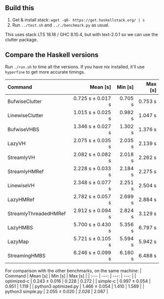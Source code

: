 ## Build this
1. Get & install stack: `wget -qO- https://get.haskellstack.org/ | s`
2. Run `../test.sh` and `.././benchmark.py` as usual.

This uses stack LTS 18.18 / GHC 8.10.4, but with text-2.0.1 so we can
use the clutter package.

## Compare the Haskell versions

Run `./run.sh` to time all the versions. If you have nix installed,
it'll use `hyperfine` to get more accurate timings.

| Command               | Mean [s]           | Min [s] | Max [s] |
| :---                  | ---:               | ---:    | ---:    |
| BufwiseClutter        | 0.725 s ±  0.017 s | 0.705 s | 0.753 s |
| LinewiseClutter       | 1.015 s ±  0.025 s | 0.982 s | 1.047 s |
| BufwiseVHBS           | 1.346 s ±  0.027 s | 1.302 s | 1.376 s |
| LazyVH                | 2.075 s ±  0.035 s | 2.035 s | 2.139 s |
| StreamlyVH            | 2.082 s ±  0.082 s | 2.018 s | 2.262 s |
| StreamlyHMRef         | 2.228 s ±  0.033 s | 2.184 s | 2.275 s |
| LinewiseVH            | 2.348 s ±  0.077 s | 2.251 s | 2.504 s |
| LazyHMRef             | 2.782 s ±  0.057 s | 2.699 s | 2.884 s |
| StreamlyThreadedHMRef | 2.912 s ±  0.094 s | 2.824 s | 3.129 s |
| LazyHMBS              | 5.700 s ±  0.430 s | 5.356 s | 6.797 s |
| LazyMap               | 5.721 s ±  0.105 s | 5.594 s | 5.942 s |
| StreamingHMBS         | 6.246 s ±  0.099 s | 6.160 s | 6.488 s |

For comparison with the other benchmarks, on the same machine:
| Command              | Mean [s]      | Min [s] | Max [s] |
| :---                 | ---:          | ---:    | ---:    |
| optimized-c          | 0.243 ± 0.016 | 0.228   | 0.272   |
| simple-c             | 0.997 ± 0.054 | 0.951   | 1.119   |
| python3 optimized.py | 1.466 ± 0.054 | 1.410   | 1.569   |
| python3 simple.py    | 2.055 ± 0.020 | 2.026   | 2.087   |
